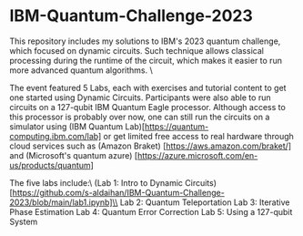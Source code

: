 # IBM-Quantum-Challenge-2023
This repository includes my solutions to IBM's 2023 quantum challenge, which focused on dynamic circuits. Such technique allows classical processing during the runtime of the circuit, which makes it easier to run more advanced quantum algorithms. \\

The event featured 5 Labs, each with exercises and tutorial content to get one started using Dynamic Circuits. Participants were also able to run circuits on a 127-qubit IBM Quantum Eagle processor. Although access to this processor is probably over now, one can still run the circuits on a simulator using (IBM Quantum Lab)[https://quantum-computing.ibm.com/lab] or get limited free access to real hardware through cloud services such as (Amazon Braket) [https://aws.amazon.com/braket/] and (Microsoft's quantum azure) [https://azure.microsoft.com/en-us/products/quantum]

The five labs include:\\
(Lab 1: Intro to Dynamic Circuits)[https://github.com/s-aldaihan/IBM-Quantum-Challenge-2023/blob/main/lab1.ipynb]\\
Lab 2: Quantum Teleportation
Lab 3: Iterative Phase Estimation
Lab 4: Quantum Error Correction
Lab 5: Using a 127-qubit System

 
